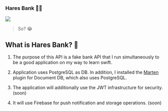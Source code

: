 ### Hares Bank 🐇💸

![](https://upload.wikimedia.org/wikipedia/commons/4/44/Lepus_europaeus_%28Causse_M%C3%A9jean%2C_Loz%C3%A8re%29-cropped.jpg)

> So? 😂

## What is Hares Bank? 🐰

1. The purpose of this API is a fake bank API that I run simultaneously to be a good application on my way to learn swift.

2. Application uses PostgreSQL as DB. In addition, I installed the [Marten](https://martendb.io/) plugin for Document DB, which also uses PostgreSQL.

3. The application will additionally use the JWT infrastructure for security. (soon)

4. It will use Firebase for push notification and storage operations. (soon)

